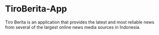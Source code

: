 # TiroBerita-App
Tiro Berita is an application that provides the latest and most reliable news from several of the largest online news media sources in Indonesia.
